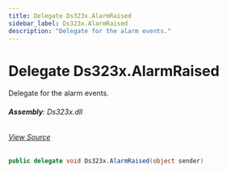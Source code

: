 ```yaml
---
title: Delegate Ds323x.AlarmRaised
sidebar_label: Ds323x.AlarmRaised
description: "Delegate for the alarm events."
---
```

# Delegate Ds323x.AlarmRaised
Delegate for the alarm events.

###### **Assembly**: Ds323x.dll
###### [View Source](https://github.com/WildernessLabs/Meadow.Foundation.git/blob/develop/Source/Meadow.Foundation.Peripherals/RTCs.Ds323x/Driver/Ds323x.cs#L142)
```csharp title="Declaration"
public delegate void Ds323x.AlarmRaised(object sender)
```
